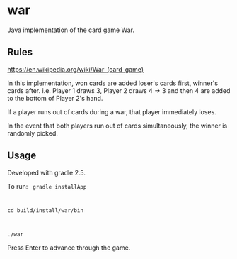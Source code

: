 # war
Java implementation of the card game War.

## Rules
https://en.wikipedia.org/wiki/War_(card_game)

In this implementation, won cards are added loser's cards first, winner's cards after.
i.e. Player 1 draws 3, Player 2 draws 4 -> 3 and then 4 are added to the bottom of Player 2's hand.

If a player runs out of cards during a war, that player immediately loses.

In the event that both players run out of cards simultaneously, the winner is randomly picked.

## Usage
Developed with gradle 2.5.

To run:
<code>
gradle installApp

cd build/install/war/bin

./war
</code>

Press Enter to advance through the game.

